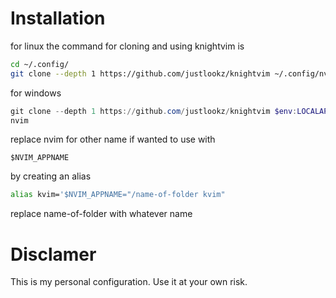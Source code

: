 # Installation 

for linux the command for cloning and using knightvim is 

```bash
cd ~/.config/
git clone --depth 1 https://github.com/justlookz/knightvim ~/.config/nvim
```

for windows 

```powershell
git clone --depth 1 https://github.com/justlookz/knightvim $env:LOCALAPPDATA\nvim
nvim

```

replace nvim for other name if wanted to use with
```text
$NVIM_APPNAME
```
by creating an alias
```bash
alias kvim='$NVIM_APPNAME="/name-of-folder kvim"
```
replace name-of-folder with whatever name 


# Disclamer
This is my personal configuration. 
Use it at your own risk. 
